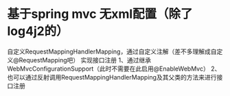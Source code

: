 # 基于spring mvc 无xml配置（除了log4j2的）
自定义RequestMappingHandlerMapping，通过自定义注解（差不多理解成自定义@RequestMapping吧）
实现接口注册
1、通过继承WebMvcConfigurationSupport（此时不需要在此启用@EnableWebMvc）
2、也可以通过反射调用RequestMappingHandlerMapping及其父类的方法来进行接口注册
